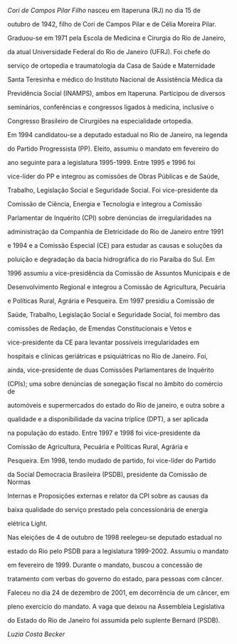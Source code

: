 

*Cori de Campos Pilar Filho* nasceu em Itaperuna (RJ) no dia 15 de

outubro de 1942, filho de Cori de Campos Pilar e de Célia Moreira Pilar.



Graduou-se em 1971 pela Escola de Medicina e Cirurgia do Rio de Janeiro,

da atual Universidade Federal do Rio de Janeiro (UFRJ). Foi chefe do

serviço de ortopedia e traumatologia da Casa de Saúde e Maternidade

Santa Teresinha e médico do Instituto Nacional de Assistência Médica da

Previdência Social (INAMPS), ambos em Itaperuna. Participou de diversos

seminários, conferências e congressos ligados à medicina, inclusive o

Congresso Brasileiro de Cirurgiões na especialidade ortopedia.



Em 1994 candidatou-se a deputado estadual no Rio de Janeiro, na legenda

do Partido Progressista (PP). Eleito, assumiu o mandato em fevereiro do

ano seguinte para a legislatura 1995-1999. Entre 1995 e 1996 foi

vice-líder do PP e integrou as comissões de Obras Públicas e de Saúde,

Trabalho, Legislação Social e Seguridade Social. Foi vice-presidente da

Comissão de Ciência, Energia e Tecnologia e integrou a Comissão

Parlamentar de Inquérito (CPI) sobre denúncias de irregularidades na

administração da Companhia de Eletricidade do Rio de Janeiro entre 1991

e 1994 e a Comissão Especial (CE) para estudar as causas e soluções da

poluição e degradação da bacia hidrográfica do rio Paraíba do Sul. Em

1996 assumiu a vice-presidência da Comissão de Assuntos Municipais e de

Desenvolvimento Regional e integrou a Comissão de Agricultura, Pecuária

e Políticas Rural, Agrária e Pesqueira. Em 1997 presidiu a Comissão de

Saúde, Trabalho, Legislação Social e Seguridade Social, foi membro das

comissões de Redação, de Emendas Constitucionais e Vetos e

vice-presidente da CE para levantar possíveis irregularidades em

hospitais e clínicas geriátricas e psiquiátricas no Rio de Janeiro. Foi,

ainda, vice-presidente de duas Comissões Parlamentares de Inquérito

(CPIs); uma sobre denúncias de sonegação fiscal no âmbito do comércio de

automóveis e supermercados do estado do Rio de janeiro, e outra sobre a

qualidade e a disponibilidade da vacina tríplice (DPT), a ser aplicada

na população do estado. Entre 1997 e 1998 foi vice-presidente da

Comissão de Agricultura, Pecuária e Políticas Rural, Agrária e

Pesqueira. Em 1998, tendo mudado de partido, foi vice-líder do Partido

da Social Democracia Brasileira (PSDB), presidente da Comissão de Normas

Internas e Proposições externas e relator da CPI sobre as causas da

baixa qualidade do serviço prestado pela concessionária de energia

elétrica Light.



Nas eleições de 4 de outubro de 1998 reelegeu-se deputado estadual no

estado do Rio pelo PSDB para a legislatura 1999-2002. Assumiu o mandato

em fevereiro de 1999. Durante o mandato, buscou a concessão de

tratamento com verbas do governo do estado, para pessoas com câncer.



Faleceu no dia 24 de dezembro de 2001, em decorrência de um câncer, em

pleno exercício do mandato. A vaga que deixou na Assembleia Legislativa

do Estado do Rio de Janeiro foi assumida pelo suplente Bernard (PSDB).



*Luzia Costa Becker*



